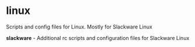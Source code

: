 # linux

Scripts and config files for Linux.  Mostly for Slackware Linux

**slackware** - Additional rc scripts and configuration files for Slackware Linux
